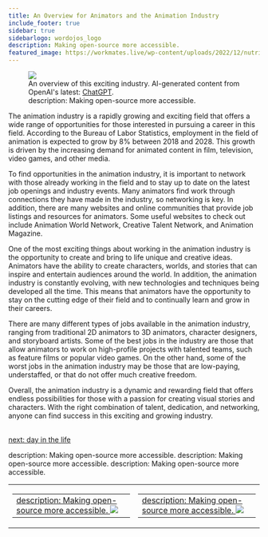 ```yaml
---
title: An Overview for Animators and the Animation Industry
include_footer: true
sidebar: true
sidebarlogo: wordojos_logo
description: Making open-source more accessible.
featured_image: https://workmates.live/wp-content/uploads/2022/12/nutritionist-5-scaled.jpg
---
```

<figure>
    <img src='/uploads/small/animators.jpg style="width: 100%;height: 100%;padding: 3px; box-shadow: 0 3px 5px rgba(0,0,0,.3);border-radius: 25px;overflow: hidden;border: none;" align="middle"; alt='firecracker>
    <figcaption>An overview of this exciting industry. AI-generated content from OpenAI's latest: <a href="https://openai.com/blog/chatgpt/" >ChatGPT</a>.</figcaption>
description: Making open-source more accessible.
</figure>
<p>
The animation industry is a rapidly growing and exciting field that offers a wide range of opportunities for those interested in pursuing a career in this field. According to the Bureau of Labor Statistics, employment in the field of animation is expected to grow by 8% between 2018 and 2028. This growth is driven by the increasing demand for animated content in film, television, video games, and other media.

To find opportunities in the animation industry, it is important to network with those already working in the field and to stay up to date on the latest job openings and industry events. Many animators find work through connections they have made in the industry, so networking is key. In addition, there are many websites and online communities that provide job listings and resources for animators. Some useful websites to check out include Animation World Network, Creative Talent Network, and Animation Magazine.

One of the most exciting things about working in the animation industry is the opportunity to create and bring to life unique and creative ideas. Animators have the ability to create characters, worlds, and stories that can inspire and entertain audiences around the world. In addition, the animation industry is constantly evolving, with new technologies and techniques being developed all the time. This means that animators have the opportunity to stay on the cutting edge of their field and to continually learn and grow in their careers.

There are many different types of jobs available in the animation industry, ranging from traditional 2D animators to 3D animators, character designers, and storyboard artists. Some of the best jobs in the industry are those that allow animators to work on high-profile projects with talented teams, such as feature films or popular video games. On the other hand, some of the worst jobs in the animation industry may be those that are low-paying, understaffed, or that do not offer much creative freedom.

Overall, the animation industry is a dynamic and rewarding field that offers endless possibilities for those with a passion for creating visual stories and characters. With the right combination of talent, dedication, and networking, anyone can find success in this exciting and growing industry.

<br>
<a href="https://workdojos.com/animators/day-in-the-life">next: day in the life</a>
</p>
<table border="0" cellpadding="0" cellspacing="0" width="600" id="templateColumns">
    <tr>
description: Making open-source more accessible.
        <td align="center" valign="top" width="50%" class="templateColumnContainer">
            <table border="0" cellpadding="10" cellspacing="0" height="100%" width="100px">
                <tr>
                    <td class="leftColumnContent">
                      <a href="https://animators.workdojos.com">
description: Making open-source more accessible.
                        <img src="/uploads/dash.png" class="columnImage" />
                    </td>
                </tr>
            </table>
        </td>
description: Making open-source more accessible.
        <td align="center" valign="top" width="50%" class="templateColumnContainer">
            <table border="0" cellpadding="10" cellspacing="0" height="100%" width="100px">
                <tr>
                    <td class="rightColumnContent">
                      <a href="https://videogamers.workdojos.com">
description: Making open-source more accessible.
                        <img src="/uploads/randomdojo.png" class="columnImage" />
                    </td>
            </table>
        </td>
    </tr>
description: Making open-source more accessible.
</table>